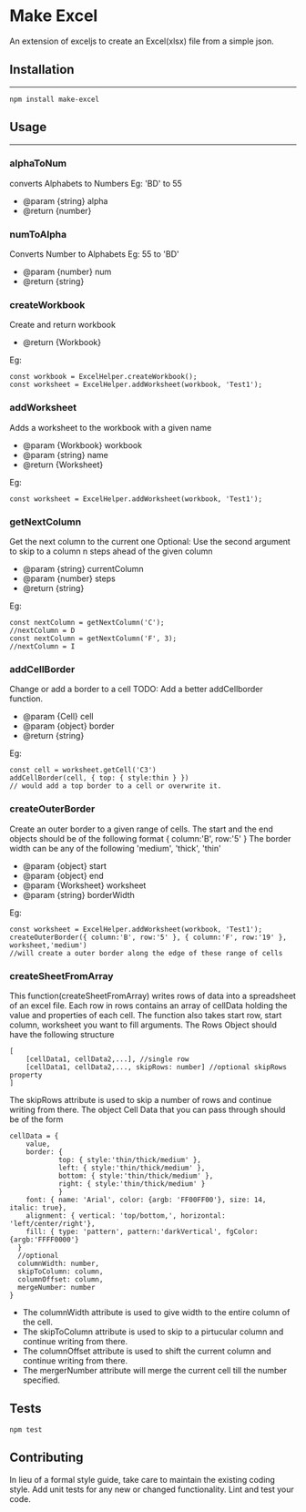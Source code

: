 Make Excel
=========

An extension of exceljs to create an Excel(xlsx) file from a simple json.

## Installation
---
  `npm install make-excel`

## Usage
---

###  alphaToNum
  converts Alphabets to Numbers
  Eg: 'BD' to 55
  - @param {string} alpha
  - @return {number}

###  numToAlpha
  Converts Number to Alphabets
  Eg: 55 to 'BD'
  - @param {number} num
  - @return {string}

### createWorkbook
  Create and return workbook
  - @return {Workbook}
  
  Eg:     
  ```
  const workbook = ExcelHelper.createWorkbook();
  const worksheet = ExcelHelper.addWorksheet(workbook, 'Test1');
  ```

### addWorksheet
  Adds a worksheet to the workbook with a given name 
  - @param {Workbook} workbook
  - @param {string} name
  - @return {Worksheet}
  
  Eg:
  ```
  const worksheet = ExcelHelper.addWorksheet(workbook, 'Test1');
  ```

### getNextColumn
  Get the next column to the current one
  Optional: Use the second argument to skip to a column n steps ahead of the
  given column
  - @param {string} currentColumn
  - @param {number} steps
  - @return {string}
  
  Eg: 
  ```
  const nextColumn = getNextColumn('C');
  //nextColumn = D
  const nextColumn = getNextColumn('F', 3);
  //nextColumn = I
  ```

### addCellBorder
  Change or add a border to a cell
  TODO: Add a better addCellborder function.
  - @param {Cell} cell
  - @param {object} border
  - @return {string}
  
  Eg: 
  ```
  const cell = worksheet.getCell('C3')
  addCellBorder(cell, { top: { style:thin } }) 
  // would add a top border to a cell or overwrite it.
  ```

### createOuterBorder
  Create an outer border to a given range of cells. 
  The start and the end objects should be of the following format
      { column:'B', row:'5' }
  The border width can be any of the following 'medium', 'thick', 'thin'
  - @param {object} start
  - @param {object} end
  - @param {Worksheet} worksheet
  - @param {string} borderWidth

  Eg: 
  ```
  const worksheet = ExcelHelper.addWorksheet(workbook, 'Test1');
  createOuterBorder({ column:'B', row:'5' }, { column:'F', row:'19' }, worksheet,'medium')
  //will create a outer border along the edge of these range of cells
  ```

### createSheetFromArray
  This function(createSheetFromArray) writes rows of data into a spreadsheet of an excel      file.
  Each row in rows contains an array of cellData holding the value and
  properties of each cell.
  The function also takes start row, start column, worksheet you want to fill
  arguments.
  The Rows Object should have the following structure
  ```
  [
      [cellData1, cellData2,...], //single row
      [cellData1, cellData2,..., skipRows: number] //optional skipRows property
  ]
  ```

  The skipRows attribute is used to skip a number of rows and continue
  writing from there.
  The object Cell Data that you can pass through should be of the form
  ```
  cellData = {
      value,
      border: {
              top: { style:'thin/thick/medium' },
              left: { style:'thin/thick/medium' },
              bottom: { style:'thin/thick/medium' },
              right: { style:'thin/thick/medium' }
              }
      font: { name: 'Arial', color: {argb: 'FF00FF00'}, size: 14, italic: true},
      alignment: { vertical: 'top/bottom,', horizontal: 'left/center/right'},
      fill: { type: 'pattern', pattern:'darkVertical', fgColor:{argb:'FFFF0000'}
    }
    //optional
    columnWidth: number,
    skipToColumn: column,
    columnOffset: column,
    mergeNumber: number
  }
  ```

  - The columnWidth attribute is used to give width to the entire column of the cell.
  - The skipToColumn attribute is used to skip to a pirtucular column and continue writing from there.
  - The columnOffset attribute is used to shift the current column and continue writing from there.
  - The mergerNumber attribute will merge the current cell till the number specified.

## Tests

`npm test`

## Contributing

In lieu of a formal style guide, take care to maintain the existing coding style. Add unit tests for any new or changed functionality. Lint and test your code.